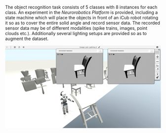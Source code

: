 The object recognition task consists of 5 classes with 8 instances for each class. An experiment in the
*Neurorobotics Platform* is provided, including a state machine which will place the objects in front of
an iCub robot rotating it so as to cover the entire solid angle and record sensor data.
The recorded sensor data may be of different modalities (spike trains, images, point clouds etc.).
Additionally several lighting setups are provided so as to augment the dataset.

![Experiment](https://github.com/JeanElsner/nrp-object-recognition/blob/master/Experiment/object-recognition/object-recognition.png?raw=true)
